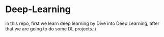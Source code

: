 # Deep-Learning
in this repo, first we learn deep learning by Dive into Deep Learning, after that we are going to do some DL projects.:)
